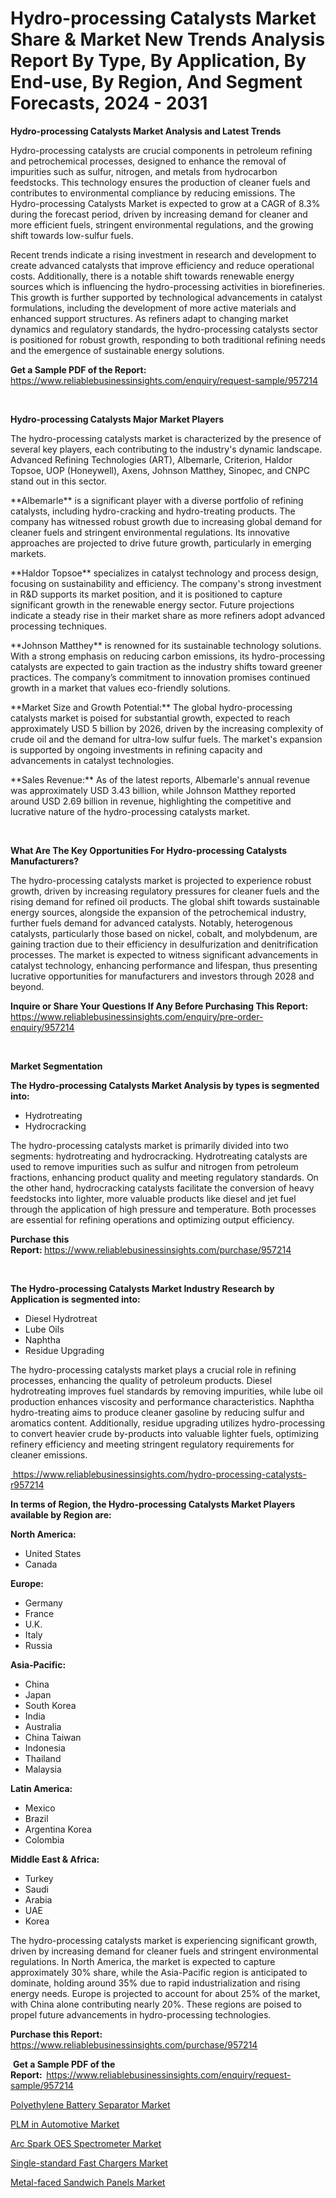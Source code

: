 <p><h1>Hydro-processing Catalysts Market Share & Market New Trends Analysis Report By Type, By Application, By End-use, By Region, And Segment Forecasts, 2024 - 2031</h1></p><p><strong>Hydro-processing Catalysts Market Analysis and Latest Trends</strong></p>
<p><p>Hydro-processing catalysts are crucial components in petroleum refining and petrochemical processes, designed to enhance the removal of impurities such as sulfur, nitrogen, and metals from hydrocarbon feedstocks. This technology ensures the production of cleaner fuels and contributes to environmental compliance by reducing emissions. The Hydro-processing Catalysts Market is expected to grow at a CAGR of 8.3% during the forecast period, driven by increasing demand for cleaner and more efficient fuels, stringent environmental regulations, and the growing shift towards low-sulfur fuels.</p><p>Recent trends indicate a rising investment in research and development to create advanced catalysts that improve efficiency and reduce operational costs. Additionally, there is a notable shift towards renewable energy sources which is influencing the hydro-processing activities in biorefineries. This growth is further supported by technological advancements in catalyst formulations, including the development of more active materials and enhanced support structures. As refiners adapt to changing market dynamics and regulatory standards, the hydro-processing catalysts sector is positioned for robust growth, responding to both traditional refining needs and the emergence of sustainable energy solutions.</p></p>
<p><strong>Get a Sample PDF of the Report:&nbsp;</strong> <a href="https://www.reliablebusinessinsights.com/enquiry/request-sample/957214?utm_campaign=1119&utm_medium=2&utm_source=Github&utm_content=ia&utm_term=28102024&utm_id=hydro-processing-catalysts">https://www.reliablebusinessinsights.com/enquiry/request-sample/957214</a></p>
<p>&nbsp;</p>
<p><strong>Hydro-processing Catalysts Major Market Players</strong></p>
<p><p>The hydro-processing catalysts market is characterized by the presence of several key players, each contributing to the industry's dynamic landscape. Advanced Refining Technologies (ART), Albemarle, Criterion, Haldor Topsoe, UOP (Honeywell), Axens, Johnson Matthey, Sinopec, and CNPC stand out in this sector.</p><p>**Albemarle** is a significant player with a diverse portfolio of refining catalysts, including hydro-cracking and hydro-treating products. The company has witnessed robust growth due to increasing global demand for cleaner fuels and stringent environmental regulations. Its innovative approaches are projected to drive future growth, particularly in emerging markets.</p><p>**Haldor Topsoe** specializes in catalyst technology and process design, focusing on sustainability and efficiency. The company's strong investment in R&D supports its market position, and it is positioned to capture significant growth in the renewable energy sector. Future projections indicate a steady rise in their market share as more refiners adopt advanced processing techniques.</p><p>**Johnson Matthey** is renowned for its sustainable technology solutions. With a strong emphasis on reducing carbon emissions, its hydro-processing catalysts are expected to gain traction as the industry shifts toward greener practices. The company’s commitment to innovation promises continued growth in a market that values eco-friendly solutions.</p><p>**Market Size and Growth Potential:** The global hydro-processing catalysts market is poised for substantial growth, expected to reach approximately USD 5 billion by 2026, driven by the increasing complexity of crude oil and the demand for ultra-low sulfur fuels. The market's expansion is supported by ongoing investments in refining capacity and advancements in catalyst technologies.</p><p>**Sales Revenue:** As of the latest reports, Albemarle's annual revenue was approximately USD 3.43 billion, while Johnson Matthey reported around USD 2.69 billion in revenue, highlighting the competitive and lucrative nature of the hydro-processing catalysts market.</p></p>
<p>&nbsp;</p>
<p><strong>What Are The Key Opportunities For Hydro-processing Catalysts Manufacturers?</strong></p>
<p><p>The hydro-processing catalysts market is projected to experience robust growth, driven by increasing regulatory pressures for cleaner fuels and the rising demand for refined oil products. The global shift towards sustainable energy sources, alongside the expansion of the petrochemical industry, further fuels demand for advanced catalysts. Notably, heterogenous catalysts, particularly those based on nickel, cobalt, and molybdenum, are gaining traction due to their efficiency in desulfurization and denitrification processes. The market is expected to witness significant advancements in catalyst technology, enhancing performance and lifespan, thus presenting lucrative opportunities for manufacturers and investors through 2028 and beyond.</p></p>
<p><strong>Inquire or Share Your Questions If Any Before Purchasing This Report:</strong> <a href="https://www.reliablebusinessinsights.com/enquiry/pre-order-enquiry/957214?utm_campaign=1119&utm_medium=2&utm_source=Github&utm_content=ia&utm_term=28102024&utm_id=hydro-processing-catalysts">https://www.reliablebusinessinsights.com/enquiry/pre-order-enquiry/957214</a></p>
<p>&nbsp;</p>
<p><strong>Market Segmentation</strong></p>
<p><strong>The Hydro-processing Catalysts Market Analysis by types is segmented into:</strong></p>
<p><ul><li>Hydrotreating</li><li>Hydrocracking</li></ul></p>
<p><p>The hydro-processing catalysts market is primarily divided into two segments: hydrotreating and hydrocracking. Hydrotreating catalysts are used to remove impurities such as sulfur and nitrogen from petroleum fractions, enhancing product quality and meeting regulatory standards. On the other hand, hydrocracking catalysts facilitate the conversion of heavy feedstocks into lighter, more valuable products like diesel and jet fuel through the application of high pressure and temperature. Both processes are essential for refining operations and optimizing output efficiency.</p></p>
<p><strong>Purchase this Report:&nbsp;</strong><a href="https://www.reliablebusinessinsights.com/purchase/957214?utm_campaign=1119&utm_medium=2&utm_source=Github&utm_content=ia&utm_term=28102024&utm_id=hydro-processing-catalysts">https://www.reliablebusinessinsights.com/purchase/957214</a></p>
<p>&nbsp;</p>
<p><strong>The Hydro-processing Catalysts Market Industry Research by Application is segmented into:</strong></p>
<p><ul><li>Diesel Hydrotreat</li><li>Lube Oils</li><li>Naphtha</li><li>Residue Upgrading</li></ul></p>
<p><p>The hydro-processing catalysts market plays a crucial role in refining processes, enhancing the quality of petroleum products. Diesel hydrotreating improves fuel standards by removing impurities, while lube oil production enhances viscosity and performance characteristics. Naphtha hydro-treating aims to produce cleaner gasoline by reducing sulfur and aromatics content. Additionally, residue upgrading utilizes hydro-processing to convert heavier crude by-products into valuable lighter fuels, optimizing refinery efficiency and meeting stringent regulatory requirements for cleaner emissions.</p></p>
<p><a href="https://www.reliablebusinessinsights.com/hydro-processing-catalysts-r957214?utm_campaign=1119&utm_medium=2&utm_source=Github&utm_content=ia&utm_term=28102024&utm_id=hydro-processing-catalysts">&nbsp;https://www.reliablebusinessinsights.com/hydro-processing-catalysts-r957214</a></p>
<p><strong>In terms of Region, the Hydro-processing Catalysts Market Players available by Region are:</strong></p>
<p>
    <p> <strong> North America: </strong>
        <ul>
            <li>United States</li>
            <li>Canada</li>
        </ul>
        </p> 
    <p> <strong> Europe: </strong>
        <ul>
            <li>Germany</li>
            <li>France</li>
            <li>U.K.</li>
            <li>Italy</li>
            <li>Russia</li>
        </ul>
        </p> 
    <p> <strong> Asia-Pacific: </strong>
        <ul>
            <li>China</li>
            <li>Japan</li>
            <li>South Korea</li>
            <li>India</li>
            <li>Australia</li>
            <li>China Taiwan</li>
            <li>Indonesia</li>
            <li>Thailand</li>
            <li>Malaysia</li>
        </ul>
        </p> 
    <p> <strong> Latin America: </strong>
        <ul>
            <li>Mexico</li>
            <li>Brazil</li>
            <li>Argentina Korea</li>
            <li>Colombia</li>
        </ul>
        </p> 
    <p> <strong> Middle East & Africa: </strong>
        <ul>
            <li>Turkey</li>
            <li>Saudi</li>
            <li>Arabia</li>
            <li>UAE</li>
            <li>Korea</li>
        </ul>
    </p>
    </p>
<p><p>The hydro-processing catalysts market is experiencing significant growth, driven by increasing demand for cleaner fuels and stringent environmental regulations. In North America, the market is expected to capture approximately 30% share, while the Asia-Pacific region is anticipated to dominate, holding around 35% due to rapid industrialization and rising energy needs. Europe is projected to account for about 25% of the market, with China alone contributing nearly 20%. These regions are poised to propel future advancements in hydro-processing technologies.</p></p>
<p><strong>Purchase this Report: </strong><a href="https://www.reliablebusinessinsights.com/purchase/957214?utm_campaign=1119&utm_medium=2&utm_source=Github&utm_content=ia&utm_term=28102024&utm_id=hydro-processing-catalysts">https://www.reliablebusinessinsights.com/purchase/957214</a></p>
<p>&nbsp;<strong>Get a Sample PDF of the Report:&nbsp;&nbsp;</strong><a href="https://www.reliablebusinessinsights.com/enquiry/request-sample/957214?utm_campaign=1119&utm_medium=2&utm_source=Github&utm_content=ia&utm_term=28102024&utm_id=hydro-processing-catalysts">https://www.reliablebusinessinsights.com/enquiry/request-sample/957214</a></p>
<p><strong></strong></p>
<p><p><a href="https://www.linkedin.com/pulse/exploring-polyethylene-battery-separator-market-strategic-iad2c?utm_campaign=1119&utm_medium=2&utm_source=Github&utm_content=ia&utm_term=28102024&utm_id=hydro-processing-catalysts">Polyethylene Battery Separator Market</a></p><p><a href="https://github.com/sogusofer/Market-Research-Report-List-1/blob/main/plm-in-automotive-market.md?utm_campaign=1119&utm_medium=2&utm_source=Github&utm_content=ia&utm_term=28102024&utm_id=hydro-processing-catalysts">PLM in Automotive Market</a></p><p><a href="https://issuu.com/reportprime-2/docs/arc-spark-oes-spectrometer-market-s_a52805d2a438ec?utm_campaign=1119&utm_medium=2&utm_source=Github&utm_content=ia&utm_term=28102024&utm_id=hydro-processing-catalysts">Arc Spark OES Spectrometer Market</a></p><p><a href="https://issuu.com/reportprime-2/docs/single-standard-fast-chargers-marke_c8a05e29942b0f?utm_campaign=1119&utm_medium=2&utm_source=Github&utm_content=ia&utm_term=28102024&utm_id=hydro-processing-catalysts">Single-standard Fast Chargers Market</a></p><p><a href="https://github.com/gabrielleq8bung/Market-Research-Report-List-1/blob/main/metal-faced-sandwich-panels-market.md?utm_campaign=1119&utm_medium=2&utm_source=Github&utm_content=ia&utm_term=28102024&utm_id=hydro-processing-catalysts">Metal-faced Sandwich Panels Market</a></p></p>